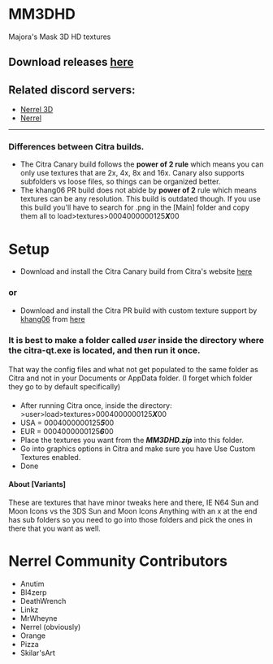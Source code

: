 # MM3DHD
Majora's Mask 3D HD textures

## Download releases [here](https://github.com/DeathWrench/MM3DHD/releases/)

## Related discord servers:
* [Nerrel 3D](https://discord.gg/YgspcmS)
* [Nerrel](https://discord.gg/BBre2vJ)
__________________________________________________________________________________________________________________________________
### Differences between Citra builds.
* The Citra Canary build follows the **power of 2 rule** which means you can only use textures that are 2x, 4x, 8x and 16x. Canary also supports subfolders vs loose files, so things can be organized better.
* The khang06 PR build does not abide by **power of 2** rule which means textures can be any resolution. This build is outdated though. If you use this build you'll have to search for .png in the [Main] folder and copy them all to load>textures>0004000000125***X***00

# Setup
* Download and install the Citra Canary build from Citra's website [here](https://citra-emu.org/download/)
### or
* Download and install the Citra PR build with custom texture support by [khang06](https://github.com/khang06) from [here](https://ci.appveyor.com/api/buildjobs/j53hpvmruwsl5jbf/artifacts/citra-windows-msvc-20190810-dacc1239.7z)
### It is best to make a folder called *user* inside the directory where the **citra-qt.exe** is located, and then run it once.  
#### 
That way the config files and what not get populated to the same folder as Citra and not in your Documents or AppData folder. (I forget which folder they go to by default specifically)
####
* After running Citra once, inside the directory: >user>load>textures>0004000000125***X***00
* USA = 0004000000125***5***00
* EUR = 0004000000125***6***00
* Place the textures you want from the ***MM3DHD.zip*** into this folder.
* Go into graphics options in Citra and make sure you have Use Custom Textures enabled. 
* Done

#### About [Variants]
These are textures that have minor tweaks here and there, IE N64 Sun and Moon Icons vs the 3DS Sun and Moon Icons
Anything with an x at the end has sub folders so you need to go into those folders and pick the ones in there that you want as well.

# Nerrel Community Contributors
* Anutim
* Bl4zerp
* DeathWrench
* Linkz
* MrWheyne
* Nerrel (obviously)
* Orange
* Pizza
* Skilar'sArt
